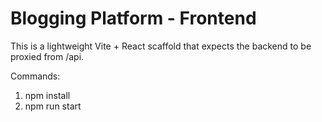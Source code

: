 # Blogging Platform - Frontend

This is a lightweight Vite + React scaffold that expects the backend to be proxied from /api.

Commands:

1. npm install
2. npm run start
